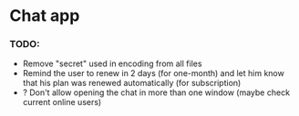 # Chat app

### TODO:

- Remove "secret" used in encoding from all files
- Remind the user to renew in 2 days (for one-month) and let him know that his plan was renewed automatically (for subscription)
-  ? Don't allow opening the chat in more than one window (maybe check current online users)

